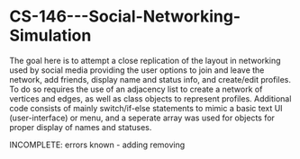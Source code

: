 # CS-146---Social-Networking-Simulation

The goal here is to attempt a close replication of the layout in networking used by
social media providing the user options to join and leave the network, add friends, display
name and status info, and create/edit profiles. To do so requires the use of an adjacency
list to create a network of vertices and edges, as well as class objects to represent profiles.
Additional code consists of mainly switch/if-else statements to mimic a basic text UI
(user-interface) or menu, and a seperate array was used for objects for proper display of
names and statuses.

INCOMPLETE:
errors known - 
adding
removing
